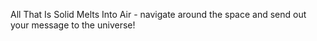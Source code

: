 All That Is Solid Melts Into Air - navigate around the space and send out your message to the universe!
